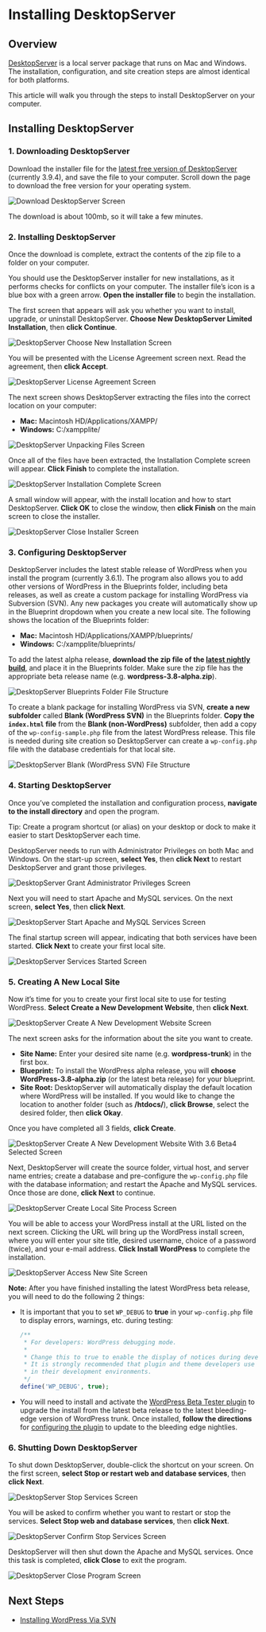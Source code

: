 # Installing DesktopServer

## Overview

[DesktopServer](http://serverpress.com/products/desktopserver/) is a local server package that runs on Mac and Windows. The installation, configuration, and site creation steps are almost identical for both platforms.

This article will walk you through the steps to install DesktopServer on your computer.

## Installing DesktopServer

### 1\. Downloading DesktopServer

Download the installer file for the [latest free version of DesktopServer](http://serverpress.com/downloads/) (currently 3.9.4), and save the file to your computer. Scroll down the page to download the free version for your operating system.

![Download DesktopServer Screen](https://make.wordpress.org/core/files/2013/07/desktopserver-download.png)

The download is about 100mb, so it will take a few minutes.

### 2\. Installing DesktopServer

Once the download is complete, extract the contents of the zip file to a folder on your computer.

You should use the DesktopServer installer for new installations, as it performs checks for conflicts on your computer. The installer file’s icon is a blue box with a green arrow. **Open the installer file** to begin the installation.

The first screen that appears will ask you whether you want to install, upgrade, or uninstall DesktopServer. **Choose New DesktopServer Limited Installation**, then **click Continue**.

![DesktopServer Choose New Installation Screen](https://make.wordpress.org/core/files/2013/07/desktopserver-install-1.png)

You will be presented with the License Agreement screen next. Read the agreement, then **click Accept**.

![DesktopServer License Agreement Screen](https://make.wordpress.org/core/files/2013/07/desktopserver-install-2.png)

The next screen shows DesktopServer extracting the files into the correct location on your computer:

*   **Mac:** Macintosh HD/Applications/XAMPP/
*   **Windows:** C:/xampplite/

![DesktopServer Unpacking Files Screen](https://make.wordpress.org/core/files/2013/07/desktopserver-install-3.png)

Once all of the files have been extracted, the Installation Complete screen will appear. **Click Finish** to complete the installation.

![DesktopServer Installation Complete Screen](https://make.wordpress.org/core/files/2013/07/desktopserver-install-4.png)

A small window will appear, with the install location and how to start DesktopServer. **Click OK** to close the window, then **click Finish** on the main screen to close the installer.

![DesktopServer Close Installer Screen](https://make.wordpress.org/core/files/2013/07/desktopserver-install-5.png)

### 3\. Configuring DesktopServer

DesktopServer includes the latest stable release of WordPress when you install the program (currently 3.6.1). The program also allows you to add other versions of WordPress in the Blueprints folder, including beta releases, as well as create a custom package for installing WordPress via Subversion (SVN). Any new packages you create will automatically show up in the Blueprint dropdown when you create a new local site. The following shows the location of the Blueprints folder:

*   **Mac:** Macintosh HD/Applications/XAMPP/blueprints/
*   **Windows:** C:/xampplite/blueprints/

To add the latest alpha release, **download the zip file of the [latest nightly build](https://wordpress.org/nightly-builds/wordpress-latest.zip)**, and place it in the Blueprints folder. Make sure the zip file has the appropriate beta release name (e.g. **wordpress-3.8-alpha.zip**).

![DesktopServer Blueprints Folder File Structure](https://make.wordpress.org/core/files/2013/07/desktopserver-blueprints-file-structure-1.png)

To create a blank package for installing WordPress via SVN, **create a new subfolder** called **Blank (WordPress SVN)** in the Blueprints folder. **Copy the `index.html` file** from the **Blank (non-WordPress)** subfolder, then add a copy of the `wp-config-sample.php` file from the latest WordPress release. This file is needed during site creation so DesktopServer can create a `wp-config.php` file with the database credentials for that local site.

![DesktopServer Blank (WordPress SVN) File Structure](https://make.wordpress.org/core/files/2013/07/desktopserver-blueprints-file-structure-2.png)

### 4\. Starting DesktopServer

Once you’ve completed the installation and configuration process, **navigate to the install directory** and open the program.

Tip: Create a program shortcut (or alias) on your desktop or dock to make it easier to start DesktopServer each time.

DesktopServer needs to run with Administrator Privileges on both Mac and Windows. On the start-up screen, **select Yes**, then **click Next** to restart DesktopServer and grant those privileges.

![DesktopServer Grant Administrator Privileges Screen](https://make.wordpress.org/core/files/2013/07/desktopserver-start-1.png)

Next you will need to start Apache and MySQL services. On the next screen, **select Yes**, then **click Next**.

![DesktopServer Start Apache and MySQL Services Screen](https://make.wordpress.org/core/files/2013/07/desktopserver-start-2.png)

The final startup screen will appear, indicating that both services have been started. **Click Next** to create your first local site.

![DesktopServer Services Started Screen](https://make.wordpress.org/core/files/2013/07/desktopserver-start-3.png)

### 5\. Creating A New Local Site

Now it’s time for you to create your first local site to use for testing WordPress. **Select Create a New Development Website**, then **click Next**.

![DesktopServer Create A New Development Website Screen](https://make.wordpress.org/core/files/2013/07/desktopserver-create-new-site-1.png)

The next screen asks for the information about the site you want to create.

*   **Site Name:** Enter your desired site name (e.g. **wordpress-trunk**) in the first box.
*   **Blueprint:** To install the WordPress alpha release, you will **choose WordPress-3.8-alpha.zip** (or the latest beta release) for your blueprint.
*   **Site Root:** DesktopServer will automatically display the default location where WordPress will be installed. If you would like to change the location to another folder (such as **/htdocs/**), **click Browse**, select the desired folder, then **click Okay**.

Once you have completed all 3 fields, **click Create**.

![DesktopServer Create A New Development Website With 3.6 Beta4 Selected Screen](https://make.wordpress.org/core/files/2013/07/desktopserver-create-new-site-2.png)

Next, DesktopServer will create the source folder, virtual host, and server name entries; create a database and pre-configure the `wp-config.php` file with the database information; and restart the Apache and MySQL services. Once those are done, **click Next** to continue.

![DesktopServer Create Local Site Process Screen](https://make.wordpress.org/core/files/2013/07/desktopserver-create-new-site-3.png)

You will be able to access your WordPress install at the URL listed on the next screen. Clicking the URL will bring up the WordPress install screen, where you will enter your site title, desired username, choice of a password (twice), and your e-mail address. **Click Install WordPress** to complete the installation.

![DesktopServer Access New Site Screen](https://make.wordpress.org/core/files/2013/07/desktopserver-access-new-site.png)

**Note:** After you have finished installing the latest WordPress beta release, you will need to do the following 2 things:

*   It is important that you to set `WP_DEBUG` to **true** in your `wp-config.php` file to display errors, warnings, etc. during testing:
    
    ```php
    /**
     * For developers: WordPress debugging mode.
     *
     * Change this to true to enable the display of notices during development.
     * It is strongly recommended that plugin and theme developers use WP_DEBUG
     * in their development environments.
     */
    define('WP_DEBUG', true);
    ```
    
*   You will need to install and activate the [WordPress Beta Tester plugin](https://wordpress.org/extend/plugins/wordpress-beta-tester/) to upgrade the install from the latest beta release to the latest bleeding-edge version of WordPress trunk. Once installed, **follow the directions** for [configuring the plugin](https://make.wordpress.org/core/handbook/installing-wordpress-locally/installing-from-a-zip-file/#4-install-the-beta-tester-plugin) to update to the bleeding edge nightlies.

### 6\. Shutting Down DesktopServer

To shut down DesktopServer, double-click the shortcut on your screen. On the first screen, **select Stop or restart web and database services**, then **click Next**.

![DesktopServer Stop Services Screen](https://make.wordpress.org/core/files/2013/07/desktopserver-shutdown-1.png)

You will be asked to confirm whether you want to restart or stop the services. **Select Stop web and database services**, then **click Next**.

![DesktopServer Confirm Stop Services Screen](https://make.wordpress.org/core/files/2013/07/desktopserver-shutdown-2.png)

DesktopServer will then shut down the Apache and MySQL services. Once this task is completed, **click Close** to exit the program.

![DesktopServer Close Program Screen](https://make.wordpress.org/core/files/2013/07/desktopserver-shutdown-3.png)

## Next Steps

*   [Installing WordPress Via SVN](https://make.wordpress.org/core/handbook/tutorials/installing-wordpress-locally/from-svn/)